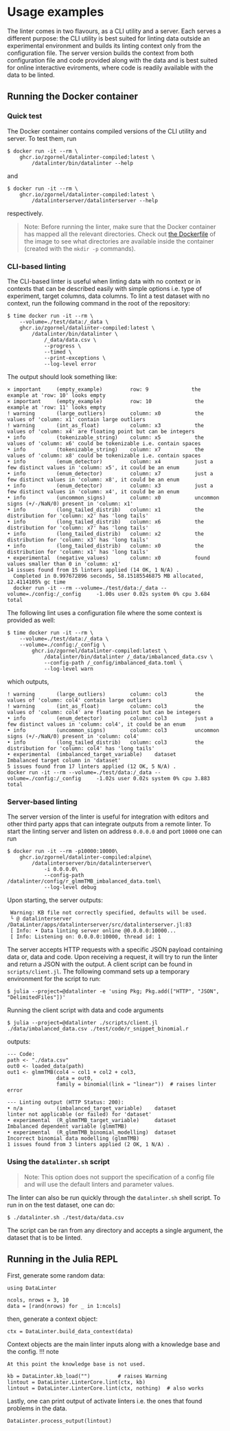 # Usage examples

The linter comes in two flavours, as a CLI utility and a server. Each serves a different purpose: the CLI utility is best suited for linting data outside an experimental environment and builds its linting context only from the configuration file. The server version builds the context from both configuration file and code provided along with the data and is best suited for online interactive eviroments, where code is readily available with the data to be linted.

## Running the Docker container

### Quick test
The Docker container contains compiled versions of the CLI utility and server. To test them, run
```
$ docker run -it --rm \
    ghcr.io/zgornel/datalinter-compiled:latest \
        /datalinter/bin/datalinter --help
```
and
```
$ docker run -it --rm \
    ghcr.io/zgornel/datalinter-compiled:latest \
        /datalinterserver/datalinterserver --help
```
respectively.

> Note: Before running the linter, make sure that the Docker container has mapped all the relevant directories. Check out [the Dockerfile](https://github.com/zgornel/DataLinter/blob/master/docker/Dockerfile.datalinter-compiled.alpine) of the image to see what directories are available inside the container (created with the `mkdir -p` commands).

### CLI-based linting
The CLI-based linter is useful when linting data with no context or in contexts that can be described easily with simple options i.e. type of experiment, target columns, data columns. To lint a test dataset with no context, run the following command in the root of the repository:
```
$ time docker run -it --rm \
    --volume=./test/data:/_data \
    ghcr.io/zgornel/datalinter-compiled:latest \
        /datalinter/bin/datalinter \
            /_data/data.csv \
            --progress \
            --timed \
            --print-exceptions \
            --log-level error
```
The output should look something like:
```
× important     (empty_example)         row: 9              the example at 'row: 10' looks empty
× important     (empty_example)         row: 10              the example at 'row: 11' looks empty
! warning       (large_outliers)        column: x0           the values of 'column: x1' contain large outliers
! warning       (int_as_float)          column: x3           the values of 'column: x4' are floating point but can be integers
• info          (tokenizable_string)    column: x5           the values of 'column: x6' could be tokenizable i.e. contain spaces
• info          (tokenizable_string)    column: x7           the values of 'column: x8' could be tokenizable i.e. contain spaces
• info          (enum_detector)         column: x4           just a few distinct values in 'column: x5', it could be an enum
• info          (enum_detector)         column: x7           just a few distinct values in 'column: x8', it could be an enum
• info          (enum_detector)         column: x3           just a few distinct values in 'column: x4', it could be an enum
• info          (uncommon_signs)        column: x0           uncommon signs (+/-/NaN/0) present in 'column: x1'
• info          (long_tailed_distrib)   column: x1           the distribution for 'column: x2' has 'long tails'
• info          (long_tailed_distrib)   column: x6           the distribution for 'column: x7' has 'long tails'
• info          (long_tailed_distrib)   column: x2           the distribution for 'column: x3' has 'long tails'
• info          (long_tailed_distrib)   column: x0           the distribution for 'column: x1' has 'long tails'
• experimental  (negative_values)       column: x0           found values smaller than 0 in 'column: x1'
14 issues found from 15 linters applied (14 OK, 1 N/A) .
  Completed in 0.997672896 seconds, 58.15185546875 MB allocated, 12.4114105% gc time
  docker run -it --rm --volume=./test/data:/_data --volume=./config:/_config     -1.00s user 0.02s system 0% cpu 3.684 total
```

The following lint uses a configuration file where the some context is provided as well:
```
$ time docker run -it --rm \
    --volume=./test/data:/_data \
    --volume=./config:/_config \
        ghcr.io/zgornel/datalinter-compiled:latest \
            /datalinter/bin/datalinter /_data/imbalanced_data.csv \
            --config-path /_config/imbalanced_data.toml \
            --log-level warn
```
which outputs,
```
! warning       (large_outliers)        column: col3         the values of 'column: col4' contain large outliers
! warning       (int_as_float)          column: col3         the values of 'column: col4' are floating point but can be integers
• info          (enum_detector)         column: col3         just a few distinct values in 'column: col4', it could be an enum
• info          (uncommon_signs)        column: col3         uncommon signs (+/-/NaN/0) present in 'column: col4'
• info          (long_tailed_distrib)   column: col3         the distribution for 'column: col4' has 'long tails'
• experimental  (imbalanced_target_variable)    dataset              Imbalanced target column in 'dataset'
5 issues found from 17 linters applied (12 OK, 5 N/A) .
docker run -it --rm --volume=./test/data:/_data --volume=./config:/_config     -1.02s user 0.02s system 0% cpu 3.883 total
```

### Server-based linting
The server version of the linter is useful for integration with editors and other third party apps that can integrate outputs from a remote linter. To start the linting server and listen on address `0.0.0.0` and port `10000` one can run
```
$ docker run -it --rm -p10000:10000\
    ghcr.io/zgornel/datalinter-compiled:alpine\
        /datalinterserver/bin/datalinterserver\
            -i 0.0.0.0\
            --config-path /datalinter/config/r_glmmTMB_imbalanced_data.toml\
            --log-level debug
```
Upon starting, the server outputs:
```
 Warning: KB file not correctly specified, defaults will be used.
 └ @ datalinterserver /DataLinter/apps/datalinterserver/src/datalinterserver.jl:83
 [ Info: • Data linting server online @0.0.0.0:10000...
 [ Info: Listening on: 0.0.0.0:10000, thread id: 1
```
The server accepts HTTP requests with a specific JSON payload containing data or, data and code. Upon receiving a request, it will try to run the linter and return a JSON with the output. A client script can be found in `scripts/client.jl`. The following command sets up a temporary environment for the script to run:
```
$ julia --project=@datalinter -e 'using Pkg; Pkg.add(["HTTP", "JSON", "DelimitedFiles"])'
```
Running the client script with data and code arguments
```
$ julia --project=@datalinter ./scripts/client.jl ./data/imbalanced_data.csv ./test/code/r_snippet_binomial.r
```
outputs:
```
--- Code:
path <- "./data.csv"
out0 <- loaded_data(path)
out1 <- glmmTMB(col4 ~ col1 + col2 + col3,
                data = out0,
                family = binomial(link = "linear"))  # raises linter error

--- Linting output (HTTP Status: 200):
• n/a           (imbalanced_target_variable)    dataset              linter not applicable (or failed) for 'dataset'
• experimental  (R_glmmTMB_target_variable)     dataset              Imbalanced dependent variable (glmmTMB)
• experimental  (R_glmmTMB_binomial_modelling)  dataset              Incorrect binomial data modelling (glmmTMB)
1 issues found from 3 linters applied (2 OK, 1 N/A) .
```

### Using the `datalinter.sh` script
> Note: This option does not support the specification of a config file and will use the default linters and parameter values.

The linter can also be run quickly through the `datalinter.sh` shell script. To run in on the test dataset, one can do:
```
$ ./datalinter.sh ./test/data/data.csv
```
The script can be ran from any directory and accepts a single argument, the dataset that is to be linted.

## Running in the Julia REPL
First, generate some random data:
```@repl index
using DataLinter

ncols, nrows = 3, 10
data = [rand(nrows) for _ in 1:ncols]
```
then, generate a context object:
```@repl index
ctx = DataLinter.build_data_context(data)
```
Context objects are the main linter inputs along with a knowledge base and the config.
!!! note

    At this point the knowledge base is not used.

```@repl index
kb = DataLinter.kb_load("")         # raises Warning
lintout = DataLinter.LinterCore.lint(ctx, kb)
lintout = DataLinter.LinterCore.lint(ctx, nothing)  # also works
```

Lastly, one can print output of activate linters i.e. the ones that found problems in the data.
```@repl index
DataLinter.process_output(lintout)
```
